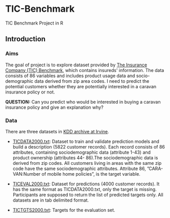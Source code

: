 # TIC-Benchmark
TIC Benchmark Project in R

## Introduction

### Aims

The goal of project is to explore dataset provided by [The Insurance Company (TIC) Benchmark](http://liacs.leidenuniv.nl/~puttenpwhvander/library/cc2000/), which contains insureds' information. The data consists of 86 variables and includes product usage data and socio-demographic data derived from zip area codes. I need to predict the potential customers whether they are potentially interested in a caravan insurance policy or not.

**QUESTION:** Can you predict who would be interested in buying a caravan insurance policy and give an explanation why?  


### Data

There are three datasets in [KDD archive at Irvine](http://kdd.ics.uci.edu/databases/tic/tic.html).

+ [TICDATA2000.txt](http://kdd.ics.uci.edu/databases/tic/ticdata2000.txt): Dataset to train and validate prediction models and build a description (5822 customer records). Each record consists of 86 attributes, containing sociodemographic data (attribute 1-43) and product ownership (attributes 44- 86).The sociodemographic data is derived from zip codes. All customers living in areas with the same zip code have the same sociodemographic attributes. Attribute 86, ”CARA- VAN:Number of mobile home policies”, is the target variable.

+ [TICEVAL2000.txt](http://kdd.ics.uci.edu/databases/tic/ticeval2000.txt): Dataset for predictions (4000 customer records). It has the same format as TICDATA2000.txt, only the target is missing. Participants are supposed to return the list of predicted targets only. All datasets are in tab delimited format.

+ [TICTGTS2000.txt](http://kdd.ics.uci.edu/databases/tic/tictgts2000.txt): Targets for the evaluation set.
